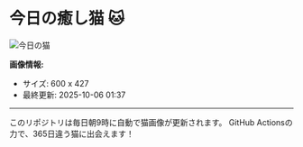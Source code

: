 # 今日の癒し猫 🐱

![今日の猫](https://cdn2.thecatapi.com/images/9tl.jpg)

**画像情報:**
- サイズ: 600 x 427
- 最終更新: 2025-10-06 01:37

---

このリポジトリは毎日朝9時に自動で猫画像が更新されます。
GitHub Actionsの力で、365日違う猫に出会えます！
